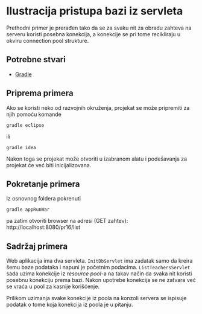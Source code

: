 # Ilustracija pristupa bazi iz servleta

Prethodni primer je prerađen tako da se za svaku nit za obradu zahteva na serveru
koristi posebna konekcija, a konekcije se pri tome recikliraju u okviru
connection pool strukture.

## Potrebne stvari

* [Gradle](https://gradle.org)

## Priprema primera

Ako se koristi neko od razvojnih okruženja, projekat se može pripremiti za njih pomoću komande

`gradle eclipse`

ili 

`gradle idea`

Nakon toga se projekat može otvoriti u izabranom alatu i podešavanja za projekat će već biti inicijalizovana.

## Pokretanje primera

Iz osnovnog foldera pokrenuti

`gradle appRunWar`

pa zatim otvoriti browser na adresi (GET zahtev): http://localhost:8080/pr16/list

## Sadržaj primera

Web aplikacija ima dva servleta. `InitDbServlet` ima zadatak samo da kreira
šemu baze podataka i napuni je početnim podacima. `ListTeachersServlet`
sada uzima konekcije iz *resource pool*-a na takav način da svaka nit koristi
posebnu konekciju prema bazi. Nakon upotrebe konekcija se ne zatvara već se
vraća u pool za kasnije korišćenje.

Prilikom uzimanja svake konekcije iz poola na konzoli servera se ispisuje
podatak o tome koja konekcija iz poola je u pitanju.